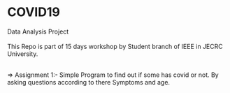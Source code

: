 # COVID19
Data Analysis Project
<br><br>
This Repo is part of 15 days workshop by Student branch of IEEE in JECRC University.
<br><br>
<p>
=> Assignment 1:-
    Simple Program to find out if some has covid or not. By asking questions according to there Symptoms and age.
</p>